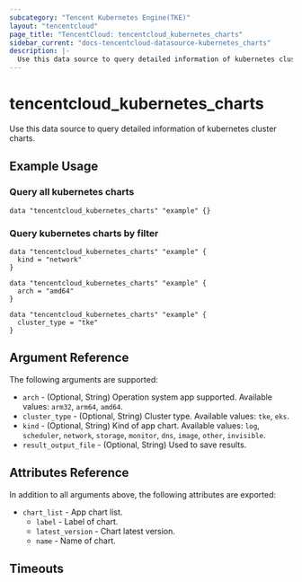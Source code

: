 ```yaml
---
subcategory: "Tencent Kubernetes Engine(TKE)"
layout: "tencentcloud"
page_title: "TencentCloud: tencentcloud_kubernetes_charts"
sidebar_current: "docs-tencentcloud-datasource-kubernetes_charts"
description: |-
  Use this data source to query detailed information of kubernetes cluster charts.
---
```


# tencentcloud_kubernetes_charts

Use this data source to query detailed information of kubernetes cluster charts.

## Example Usage

### Query all kubernetes charts

```hcl
data "tencentcloud_kubernetes_charts" "example" {}
```

### Query kubernetes charts by filter

```hcl
data "tencentcloud_kubernetes_charts" "example" {
  kind = "network"
}

data "tencentcloud_kubernetes_charts" "example" {
  arch = "amd64"
}

data "tencentcloud_kubernetes_charts" "example" {
  cluster_type = "tke"
}
```

## Argument Reference

The following arguments are supported:

* `arch` - (Optional, String) Operation system app supported. Available values: `arm32`, `arm64`, `amd64`.
* `cluster_type` - (Optional, String) Cluster type. Available values: `tke`, `eks`.
* `kind` - (Optional, String) Kind of app chart. Available values: `log`, `scheduler`, `network`, `storage`, `monitor`, `dns`, `image`, `other`, `invisible`.
* `result_output_file` - (Optional, String) Used to save results.

## Attributes Reference

In addition to all arguments above, the following attributes are exported:

* `chart_list` - App chart list.
  * `label` - Label of chart.
  * `latest_version` - Chart latest version.
  * `name` - Name of chart.


## Timeouts

<no value>


